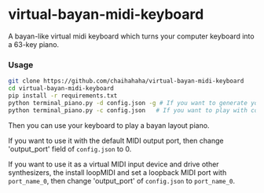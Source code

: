 # virtual-bayan-midi-keyboard
A bayan-like virtual midi keyboard which turns your computer keyboard into a 63-key piano.

### Usage

```bash
git clone https://github.com/chaihahaha/virtual-bayan-midi-keyboard
cd virtual-bayan-midi-keyboard
pip install -r requirements.txt
python terminal_piano.py -d config.json -g # If you want to generate your own key map
python terminal_piano.py -c config.json   # If you want to play with config.json
```

Then you can use your keyboard to play a bayan layout piano.

If you want to use it with the default MIDI output port, then change 'output_port' field of `config.json` to 0.

If you want to use it as a virtual MIDI input device and drive other synthesizers, the install loopMIDI and set a loopback MIDI port with `port_name_0`, then change 'output_port' of `config.json` to `port_name_0`.
